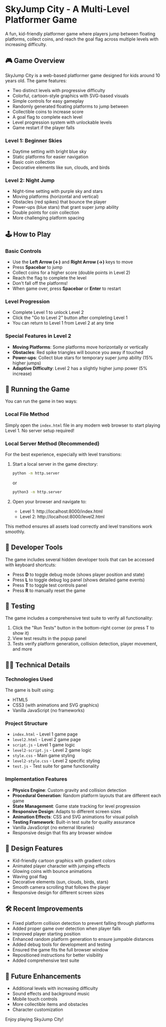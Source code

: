 # SkyJump City - A Multi-Level Platformer Game

A fun, kid-friendly platformer game where players jump between floating platforms, collect coins, and reach the goal flag across multiple levels with increasing difficulty.

## 🎮 Game Overview

SkyJump City is a web-based platformer game designed for kids around 10 years old. The game features:

- Two distinct levels with progressive difficulty
- Colorful, cartoon-style graphics with SVG-based visuals
- Simple controls for easy gameplay
- Randomly generated floating platforms to jump between
- Collectible coins to increase score
- A goal flag to complete each level
- Level progression system with unlockable levels
- Game restart if the player falls

### Level 1: Beginner Skies
- Daytime setting with bright blue sky
- Static platforms for easier navigation
- Basic coin collection
- Decorative elements like sun, clouds, and birds

### Level 2: Night Jump
- Night-time setting with purple sky and stars
- Moving platforms (horizontal and vertical)
- Obstacles (red spikes) that bounce the player
- Power-ups (blue stars) that grant super jump ability
- Double points for coin collection
- More challenging platform spacing

## 🕹️ How to Play

### Basic Controls
- Use the **Left Arrow (←)** and **Right Arrow (→)** keys to move
- Press **Spacebar** to jump
- Collect coins for a higher score (double points in Level 2)
- Reach the flag to complete the level
- Don't fall off the platforms!
- When game over, press **Spacebar** or **Enter** to restart

### Level Progression
- Complete Level 1 to unlock Level 2
- Click the "Go to Level 2" button after completing Level 1
- You can return to Level 1 from Level 2 at any time

### Special Features in Level 2
- **Moving Platforms**: Some platforms move horizontally or vertically
- **Obstacles**: Red spike triangles will bounce you away if touched
- **Power-ups**: Collect blue stars for temporary super jump ability (15% higher jumps)
- **Adaptive Difficulty**: Level 2 has a slightly higher jump power (5% increase)

## 🚀 Running the Game

You can run the game in two ways:

### Local File Method
Simply open the `index.html` file in any modern web browser to start playing Level 1. No server setup required!

### Local Server Method (Recommended)
For the best experience, especially with level transitions:

1. Start a local server in the game directory:
   ```bash
   python -m http.server
   ```
   or
   ```bash
   python3 -m http.server
   ```

2. Open your browser and navigate to:
   - Level 1: http://localhost:8000/index.html
   - Level 2: http://localhost:8000/level2.html

This method ensures all assets load correctly and level transitions work smoothly.

## 🔧 Developer Tools

The game includes several hidden developer tools that can be accessed with keyboard shortcuts:

- Press **D** to toggle debug mode (shows player position and state)
- Press **L** to toggle debug log panel (shows detailed game events)
- Press **T** to toggle test controls panel
- Press **R** to manually reset the game

## 🧪 Testing

The game includes a comprehensive test suite to verify all functionality:

1. Click the "Run Tests" button in the bottom-right corner (or press T to show it)
2. View test results in the popup panel
3. Tests verify platform generation, collision detection, player movement, and more

## 👨‍💻 Technical Details

### Technologies Used
The game is built using:
- HTML5
- CSS3 (with animations and SVG graphics)
- Vanilla JavaScript (no frameworks)

### Project Structure
- `index.html` - Level 1 game page
- `level2.html` - Level 2 game page
- `script.js` - Level 1 game logic
- `level2-script.js` - Level 2 game logic
- `style.css` - Main game styling
- `level2-style.css` - Level 2 specific styling
- `test.js` - Test suite for game functionality

### Implementation Features
- **Physics Engine**: Custom gravity and collision detection
- **Procedural Generation**: Random platform layouts that are different each game
- **State Management**: Game state tracking for level progression
- **Responsive Design**: Adapts to different screen sizes
- **Animation Effects**: CSS and SVG animations for visual polish
- **Testing Framework**: Built-in test suite for quality assurance
- Vanilla JavaScript (no external libraries)
- Responsive design that fits any browser window

## 🎨 Design Features

- Kid-friendly cartoon graphics with gradient colors
- Animated player character with jumping effects
- Glowing coins with bounce animations
- Waving goal flag
- Decorative elements (sun, clouds, birds, stars)
- Smooth camera scrolling that follows the player
- Responsive design for different screen sizes

## 🛠️ Recent Improvements

- Fixed platform collision detection to prevent falling through platforms
- Added proper game over detection when player falls
- Improved player starting position
- Enhanced random platform generation to ensure jumpable distances
- Added debug tools for development and testing
- Ensured the game fits the full browser window
- Repositioned instructions for better visibility
- Added comprehensive test suite

## 🔮 Future Enhancements

- Additional levels with increasing difficulty
- Sound effects and background music
- Mobile touch controls
- More collectible items and obstacles
- Character customization

Enjoy playing SkyJump City!
